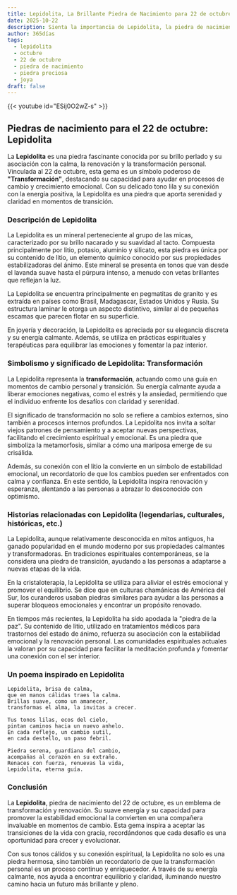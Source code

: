 ```yaml
---
title: Lepidolita, La Brillante Piedra de Nacimiento para 22 de octubre
date: 2025-10-22
description: Sienta la importancia de Lepidolita, la piedra de nacimiento de 22 de octubre que simboliza Transformación. Deje que su belleza y significado iluminen su día.
author: 365días
tags:
  - lepidolita
  - octubre
  - 22 de octubre
  - piedra de nacimiento
  - piedra preciosa
  - joya
draft: false
---
```


{{< youtube id="ESij0O2wZ-s" >}}

## Piedras de nacimiento para el 22 de octubre: Lepidolita

La **Lepidolita** es una piedra fascinante conocida por su brillo perlado y su asociación con la calma, la renovación y la transformación personal. Vinculada al 22 de octubre, esta gema es un símbolo poderoso de **"Transformación"**, destacando su capacidad para ayudar en procesos de cambio y crecimiento emocional. Con su delicado tono lila y su conexión con la energía positiva, la Lepidolita es una piedra que aporta serenidad y claridad en momentos de transición.

### Descripción de Lepidolita

La Lepidolita es un mineral perteneciente al grupo de las micas, caracterizado por su brillo nacarado y su suavidad al tacto. Compuesta principalmente por litio, potasio, aluminio y silicato, esta piedra es única por su contenido de litio, un elemento químico conocido por sus propiedades estabilizadoras del ánimo. Este mineral se presenta en tonos que van desde el lavanda suave hasta el púrpura intenso, a menudo con vetas brillantes que reflejan la luz.

La Lepidolita se encuentra principalmente en pegmatitas de granito y es extraída en países como Brasil, Madagascar, Estados Unidos y Rusia. Su estructura laminar le otorga un aspecto distintivo, similar al de pequeñas escamas que parecen flotar en su superficie.

En joyería y decoración, la Lepidolita es apreciada por su elegancia discreta y su energía calmante. Además, se utiliza en prácticas espirituales y terapéuticas para equilibrar las emociones y fomentar la paz interior.

### Simbolismo y significado de Lepidolita: Transformación

La Lepidolita representa la **transformación**, actuando como una guía en momentos de cambio personal y transición. Su energía calmante ayuda a liberar emociones negativas, como el estrés y la ansiedad, permitiendo que el individuo enfrente los desafíos con claridad y serenidad.

El significado de transformación no solo se refiere a cambios externos, sino también a procesos internos profundos. La Lepidolita nos invita a soltar viejos patrones de pensamiento y a aceptar nuevas perspectivas, facilitando el crecimiento espiritual y emocional. Es una piedra que simboliza la metamorfosis, similar a cómo una mariposa emerge de su crisálida.

Además, su conexión con el litio la convierte en un símbolo de estabilidad emocional, un recordatorio de que los cambios pueden ser enfrentados con calma y confianza. En este sentido, la Lepidolita inspira renovación y esperanza, alentando a las personas a abrazar lo desconocido con optimismo.

### Historias relacionadas con Lepidolita (legendarias, culturales, históricas, etc.)

La Lepidolita, aunque relativamente desconocida en mitos antiguos, ha ganado popularidad en el mundo moderno por sus propiedades calmantes y transformadoras. En tradiciones espirituales contemporáneas, se la considera una piedra de transición, ayudando a las personas a adaptarse a nuevas etapas de la vida.

En la cristaloterapia, la Lepidolita se utiliza para aliviar el estrés emocional y promover el equilibrio. Se dice que en culturas chamánicas de América del Sur, los curanderos usaban piedras similares para ayudar a las personas a superar bloqueos emocionales y encontrar un propósito renovado.

En tiempos más recientes, la Lepidolita ha sido apodada la "piedra de la paz". Su contenido de litio, utilizado en tratamientos médicos para trastornos del estado de ánimo, refuerza su asociación con la estabilidad emocional y la renovación personal. Las comunidades espirituales actuales la valoran por su capacidad para facilitar la meditación profunda y fomentar una conexión con el ser interior.

### Un poema inspirado en Lepidolita

```
Lepidolita, brisa de calma,  
que en manos cálidas traes la calma.  
Brillas suave, como un amanecer,  
transformas el alma, la invitas a crecer.  

Tus tonos lilas, ecos del cielo,  
pintan caminos hacia un nuevo anhelo.  
En cada reflejo, un cambio sutil,  
en cada destello, un paso febril.  

Piedra serena, guardiana del cambio,  
acompañas al corazón en su extraño.  
Renaces con fuerza, renuevas la vida,  
Lepidolita, eterna guía.  
```

### Conclusión

La **Lepidolita**, piedra de nacimiento del 22 de octubre, es un emblema de transformación y renovación. Su suave energía y su capacidad para promover la estabilidad emocional la convierten en una compañera invaluable en momentos de cambio. Esta gema inspira a aceptar las transiciones de la vida con gracia, recordándonos que cada desafío es una oportunidad para crecer y evolucionar.

Con sus tonos cálidos y su conexión espiritual, la Lepidolita no solo es una piedra hermosa, sino también un recordatorio de que la transformación personal es un proceso continuo y enriquecedor. A través de su energía calmante, nos ayuda a encontrar equilibrio y claridad, iluminando nuestro camino hacia un futuro más brillante y pleno.